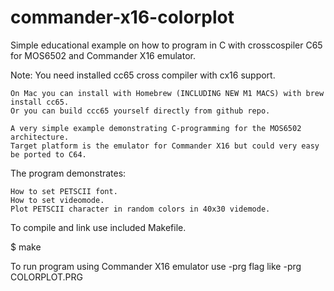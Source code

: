 # commander-x16-colorplot
Simple educational example on how to program in C with crosscospiler C65 for MOS6502 and Commander X16 emulator.

 Note: You need installed cc65 cross compiler with cx16 support.
 
    On Mac you can install with Homebrew (INCLUDING NEW M1 MACS) with brew install cc65.
    Or you can build ccc65 yourself directly from github repo.
    
    A very simple example demonstrating C-programming for the MOS6502 architecture.
    Target platform is the emulator for Commander X16 but could very easy be ported to C64.
 
 The program demonstrates:
 
    How to set PETSCII font.
    How to set videomode.
    Plot PETSCII character in random colors in 40x30 videmode.
 
 To compile and link use included Makefile.
 
 $ make
 
 
 To run program using Commander X16 emulator use  -prg flag like
 <path to commander x16 emulator> -prg COLORPLOT.PRG


